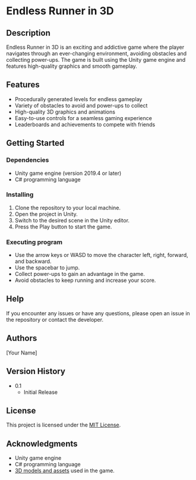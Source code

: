 # Endless Runner in 3D

## Description

Endless Runner in 3D is an exciting and addictive game where the player navigates through an ever-changing environment, avoiding obstacles and collecting power-ups. The game is built using the Unity game engine and features high-quality graphics and smooth gameplay.

## Features

* Procedurally generated levels for endless gameplay
* Variety of obstacles to avoid and power-ups to collect
* High-quality 3D graphics and animations
* Easy-to-use controls for a seamless gaming experience
* Leaderboards and achievements to compete with friends

## Getting Started

### Dependencies

* Unity game engine (version 2019.4 or later)
* C# programming language

### Installing

1. Clone the repository to your local machine.
2. Open the project in Unity.
3. Switch to the desired scene in the Unity editor.
4. Press the Play button to start the game.

### Executing program

* Use the arrow keys or WASD to move the character left, right, forward, and backward.
* Use the spacebar to jump.
* Collect power-ups to gain an advantage in the game.
* Avoid obstacles to keep running and increase your score.

## Help

If you encounter any issues or have any questions, please open an issue in the repository or contact the developer.

## Authors

[Your Name]

## Version History

* 0.1
    * Initial Release

## License

This project is licensed under the [MIT License](LICENSE.md).

## Acknowledgments

* Unity game engine
* C# programming language
* [3D models and assets](https://assetstore.unity.com/) used in the game.
